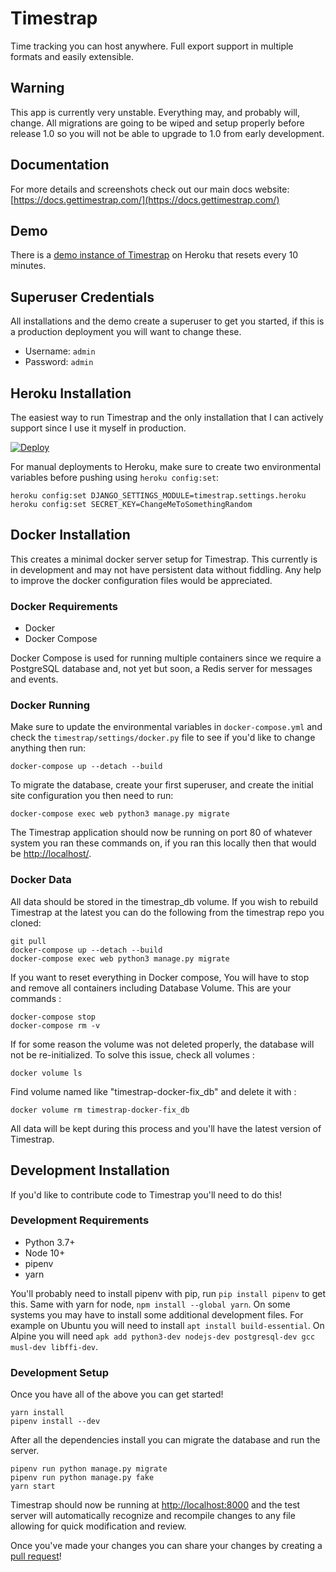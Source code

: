 # Timestrap

Time tracking you can host anywhere. Full export support in
multiple formats and easily extensible.

## Warning

This app is currently very unstable. Everything may, and probably will, change.
All migrations are going to be wiped and setup properly before release 1.0 so
you will not be able to upgrade to 1.0 from early development.

## Documentation

For more details and screenshots check out our main docs website:
[https://docs.gettimestrap.com/](https://docs.gettimestrap.com/)

## Demo

There is a [demo instance of Timestrap](https://timestrap.herokuapp.com/) on
Heroku that resets every 10 minutes.

## Superuser Credentials

All installations and the demo create a superuser to get you started, if this
is a production deployment you will want to change these.

-   Username: `admin`
-   Password: `admin`

## Heroku Installation

The easiest way to run Timestrap and the only installation that I can actively
support since I use it myself in production.

[![Deploy](https://www.herokucdn.com/deploy/button.svg)](https://heroku.com/deploy?template=https://github.com/overshard/timestrap)

For manual deployments to Heroku, make sure to create two environmental
variables before pushing using `heroku config:set`:

    heroku config:set DJANGO_SETTINGS_MODULE=timestrap.settings.heroku
    heroku config:set SECRET_KEY=ChangeMeToSomethingRandom

## Docker Installation

This creates a minimal docker server setup for Timestrap. This currently is
in development and may not have persistent data without fiddling. Any help to
improve the docker configuration files would be appreciated.

### Docker Requirements

-   Docker
-   Docker Compose

Docker Compose is used for running multiple containers since we require a
PostgreSQL database and, not yet but soon, a Redis server for messages and
events.

### Docker Running

Make sure to update the environmental variables in `docker-compose.yml` and
check the `timestrap/settings/docker.py` file to see if you'd like to change
anything then run:

    docker-compose up --detach --build

To migrate the database, create your first superuser, and create the initial
site configuration you then need to run:

    docker-compose exec web python3 manage.py migrate

The Timestrap application should now be running on port 80 of whatever system
you ran these commands on, if you ran this locally then that would be
[http://localhost/](http://localhost/).

### Docker Data

All data should be stored in the timestrap_db volume. If you wish to rebuild
Timestrap at the latest you can do the following from the timestrap repo you
cloned:

    git pull
    docker-compose up --detach --build
    docker-compose exec web python3 manage.py migrate

If you want to reset everything in Docker compose, You will have to stop and remove all containers including Database Volume. This are your commands 
:

    docker-compose stop
    docker-compose rm -v

If for some reason the volume was not deleted properly, the database will not be re-initialized. To solve this issue, check all volumes :

    docker volume ls

Find volume named like "timestrap-docker-fix_db" and delete it with :

    docker volume rm timestrap-docker-fix_db

All data will be kept during this process and you'll have the latest version
of Timestrap.

## Development Installation

If you'd like to contribute code to Timestrap you'll need to do this!

### Development Requirements

-   Python 3.7+
-   Node 10+
-   pipenv
-   yarn

You'll probably need to install pipenv with pip, run `pip install pipenv` to
get this. Same with yarn for node, `npm install --global yarn`. On some systems
you may have to install some additional development files. For example on
Ubuntu you will need to install `apt install build-essential`. On Alpine you
will need `apk add python3-dev nodejs-dev postgresql-dev gcc musl-dev libffi-dev`.

### Development Setup

Once you have all of the above you can get started!

    yarn install
    pipenv install --dev

After all the dependencies install you can migrate the database and run the
server.

    pipenv run python manage.py migrate
    pipenv run python manage.py fake
    yarn start

Timestrap should now be running at [http://localhost:8000](http://localhost:8000)
and the test server will automatically recognize and recompile changes to any
file allowing for quick modification and review.

Once you've made your changes you can share your changes by creating a
[pull request](https://github.com/overshard/timestrap/pulls)!
